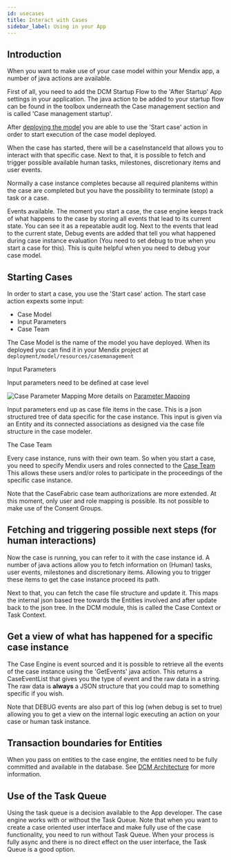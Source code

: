 ```yaml
---
id: usecases
title: Interact with Cases
sidebar_label: Using in your App
---
```


## Introduction

When you want to make use of your case model within your Mendix app, a number of java actions
are available. 

First of all, you need to add the DCM Startup Flow to the 'After Startup' App settings in your application.
The java action to be added to your startup flow can be found in the toolbox underneath the Case management
section and is called 'Case management startup'.

After [deploying the model](designmodels#deploy-the-model) you are able to use the 'Start case' action in order to start execution
of the case model deployed. 

When the case has started, there will be a caseInstanceId that allows you to interact with that specific case. 
Next to that, it is possible to fetch and trigger possible available human tasks, milestones, discretionary items and user events.

Normally a case instance completes because all required planitems within the case are completed but you have the
possibility to terminate (stop) a task or a case. 

Events available. The moment you start a case, the case engine keeps track of what happens to the case by storing 
all events that lead to its current state. You can see it as a repeatable audit log.
Next to the events that lead to the current state, Debug events are added that tell you what happened during case
instance evaluation (You need to set debug to true when you start a case for this). This is quite helpful 
when you need to debug your case model. 

## Starting Cases

In order to start a case, you use the 'Start case' action. 
The start case action expexts some input:

 * Case Model
 * Input Parameters
 * Case Team

The Case Model is the name of the model you have deployed. When its deployed you can find it
in your Mendix project at ```deployment/model/resources/casemanagement```

Input Parameters

Input parameters need to be defined at case level

![Case Parameter Mapping](assets/mendix/case_parameter_mapping.png)
More details on [Parameter Mapping](../ide/parameter-mapping)

Input parameters end up as case file items in the case. This is a json structured tree of data specific
for the case instance. This input is given via an Entity and its connected associations as designed via
the case file structure in the case modeler. 

The Case Team

Every case instance, runs with their own team. So when you start a case, you need to specify
Mendix users and roles connected to the [Case Team](../engine/authorization#case-team) This allows these 
users and/or roles to participate in the proceedings of the specific case instance. 

Note that the CaseFabric case team authorizations are more extended. At this moment, only user and role
mapping is possible. Its not possible to make use of the Consent Groups.

## Fetching and triggering possible next steps (for human interactions)

Now the case is running, you can refer to it with the case instance id. 
A number of java actions allow you to fetch information on (Human) tasks, user events, milestones and
discretionary items. Allowing you to trigger these items to get the case instance proceed its path. 

Next to that, you can fetch the case file structure and update it. This maps the internal json based tree
towards the Entities involved and after update back to the json tree. In the DCM module, this is called 
the Case Context or Task Context. 

## Get a view of what has happened for a specific case instance

The Case Engine is event sourced and it is possible to retrieve all the events of the case instance using the 
'GetEvents' java action. This returns a CaseEventList that gives you the type of event and the raw data in a string. 
The raw data is **always** a JSON structure that you could map to something specific if you wish. 

Note that DEBUG events are also part of this log (when debug is set to true) allowing you to get a view on the internal
logic executing an action on your case or human task instance.

## Transaction boundaries for Entities

When you pass on entities to the case engine, the entities need to be fully committed and available in the database.
See [DCM Architecture](architecture) for more information. 

## Use of the Task Queue

Using the task queue is a decision available to the App developer. The case engine works with or without the Task Queue. 
Note that when you want to create a case oriented user interface and make fully use of the case functionality, you need
to run without Task Queue. When your process is fully async and there is no direct effect on the user interface, the
Task Queue is a good option.

